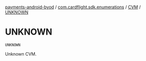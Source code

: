 [payments-android-byod](../../index.md) / [com.cardflight.sdk.enumerations](../index.md) / [CVM](index.md) / [UNKNOWN](./-u-n-k-n-o-w-n.md)

# UNKNOWN

`UNKNOWN`

Unknown CVM.

